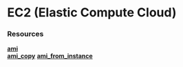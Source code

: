 # EC2 (Elastic Compute Cloud)

### Resources

[**ami**](/terraform/providers/aws/ec2/resources/aws-ami.md)  
[**ami_copy**](/terraform/providers/aws/ec2/resources/aws-ami-copy.md)
[**ami_from_instance**](/terraform/providers/aws/ec2/resources/ami-from-instance.md)
